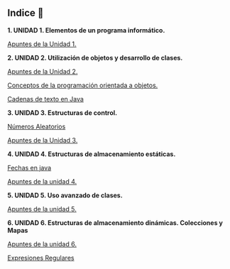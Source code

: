
## Indice 🚀

**1. UNIDAD 1. Elementos de un programa informático.**

  [Apuntes de la Unidad 1.](TEMA1/Apuntes.md)

**2. UNIDAD 2. Utilización de objetos y desarrollo de clases.**

  [Apuntes de la Unidad 2.](TEMA2/Apuntes.md)

  [Conceptos de la programación orientada a objetos.](TEMA2/conceptosPOO.md)

  [Cadenas de texto en Java](TEMA2/Strings.md)

**3. UNIDAD 3. Estructuras de control.**
  
  [Números Aleatorios](TEMA3/Aleatorios.md)
  
  [Apuntes de la Unidad 3.](TEMA3/Apuntes.md)

**4. UNIDAD 4. Estructuras de almacenamiento estáticas.**

  [Fechas en java](TEMA4/FechasJava.md)

  [Apuntes de la unidad 4.](TEMA4/Apuntes.md)

**5. UNIDAD 5. Uso avanzado de clases.**

[Apuntes de la unidad 5.](TEMA5/Apuntes.md)

**6. UNIDAD 6. Estructuras de almacenamiento dinámicas. Colecciones y Mapas**

[Apuntes de la unidad 6.](TEMA6/Apuntes.md)

[Expresiones Regulares](TEMA6/ExpresionesRegulares.md)

<a href="TEMA6/preguntas.md" style="display:none;"></a>
